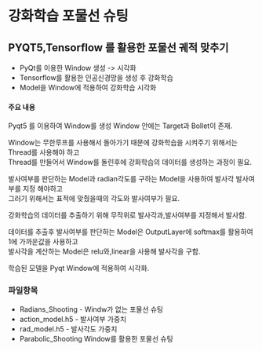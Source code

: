 # 강화학습 포물선 슈팅
## PYQT5,Tensorflow 를 활용한 포물선 궤적 맞추기
<ul>
  <li>PyQt를 이용한 Window 생성 -> 시각화</li>
  <li>Tensorflow를 활용한 인공신경망을 생성 후 강화학습</li>
  <li>Model을 Window에 적용하여 강화학습 시각화</li>
</ul>

#### 주요 내용
<p>
  Pyqt5 를 이용하여 Window를 생성 Window 안에는 Target과 Bollet이 존재.
</p>
<p>
  Window는 무한루프를 사용해서 돌아가기 때문에 강화학습을 시켜주기 위해서는 Thread를 사용해야 하고<br>
  Thread를 만들어서 Window를 돌린후에 강화학습의 데이터를 생성하는 과정이 필요.
</p>
<p>
  발사여부를 판단하는 Model과 radian각도를 구하는 Model을 사용하여 발사각 발사여부를 지정 해야하고<br>
  그러기 위해서는 표적에 맞췄을때의 각도와 발사여부가 필요.
</p>
<p>
  강화학습의 데이터를 추출하기 위해 무작위로 발사각과,발사여부를 지정해서 발사함.
</p>
<p>
  데이터를 추출후 발사여부를 판단하는 Model은 OutputLayer에 softmax를 활용하여 1에 가까운값을 사용하고<br>
  발사각을 계산하는 Model은 relu와,linear을 사용해 발사각을 구함.
</p>
<p>
  학습된 모델을 Pyqt Window에 적용하여 시각화.
</p>

### 파일항목
- Radians_Shooting - Windw가 없는 포물선 슈팅
- action_model.h5 - 발사여부 가중치
- rad_model.h5 - 발사각도 가중치
- Parabolic_Shooting Window를 활용한 포물선 슈팅
